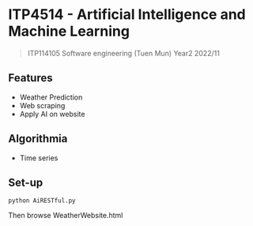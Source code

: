 # ITP4514 - Artificial Intelligence and Machine Learning

> ITP114105 Software engineering (Tuen Mun) Year2 2022/11

## Features
- Weather Prediction
- Web scraping
- Apply AI on website

## Algorithmia
- Time series

## Set-up
```
python AiRESTful.py
```
Then browse WeatherWebsite.html
